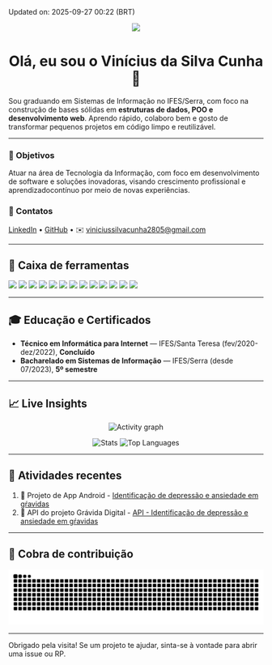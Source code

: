 <!-- This line is auto-edited by an Action -->
<!--UPDATE--> Updated on: 2025-09-27 00:22 (BRT)

<p align="center">
  <img src="https://readme-typing-svg.demolab.com?font=Fira+Code&size=22&pause=1200&center=true&vCenter=true&width=980&lines=SI+Undergrad+%40+IFES+Serra+(5+semestre);Full-Stack+Internship+Track;HTML+%2F+CSS+%2F+JavaScript+%2F+Java+%2F+SQL+%2F+Python+%2F+Typescript+%2F+AWS" />
</p>

<h1 align="center">Olá, eu sou o <b>Vinícius da Silva Cunha</b> 👋</h1>

Sou graduando em Sistemas de Informação no IFES/Serra, com foco na construção de bases sólidas em **estruturas de dados, POO e desenvolvimento web**.
Aprendo rápido, colaboro bem e gosto de transformar pequenos projetos em código limpo e reutilizável.

---

### 🎯 Objetivos
Atuar na área de Tecnologia da Informação, com foco em desenvolvimento de software e 
soluções inovadoras, visando crescimento profissional e aprendizadocontínuo por meio 
de novas experiências.

### 🔗 Contatos
[LinkedIn](https://www.linkedin.com/in/vinicius-da-silva-cunha-b82a2b1b3/) • [GitHub](https://github.com/ViniciusCunha2805) • ✉️ viniciussilvacunha2805@gmail.com

---

## 🧰 Caixa de ferramentas
<p>
  <img height="28" src="https://img.shields.io/badge/Java-007396?logo=java&logoColor=white"/>
  <img height="28" src="https://img.shields.io/badge/JavaScript-F7DF1E?logo=javascript&logoColor=000"/>
  <img height="28" src="https://img.shields.io/badge/TypeScript-3178C6?logo=typescript&logoColor=white"/>
  <img height="28" src="https://img.shields.io/badge/Python-3776AB?logo=python&logoColor=white"/>
  <img height="28" src="https://img.shields.io/badge/C%23-239120?logo=csharp&logoColor=white"/>
  <img height="28" src="https://img.shields.io/badge/HTML5-E34F26?logo=html5&logoColor=white"/>
  <img height="28" src="https://img.shields.io/badge/CSS3-1572B6?logo=css3&logoColor=white"/>
  <img height="28" src="https://img.shields.io/badge/SQL-336791?logo=postgresql&logoColor=white"/>
  <img height="28" src="https://img.shields.io/badge/AWS-(basics)-232F3E?logo=amazonaws&logoColor=white"/>
  <img height="28" src="https://img.shields.io/badge/Git-F05032?logo=git&logoColor=white"/>
  <img height="28" src="https://img.shields.io/badge/GitHub-181717?logo=github&logoColor=white"/>
  <img height="28" src="https://img.shields.io/badge/Linux-000000?logo=linux&logoColor=white"/>
  <img height="28" src="https://img.shields.io/badge/Windows-0078D6?logo=windows&logoColor=white"/>
</p>

---

## 🎓 Educação e Certificados
- **Técnico em Informática para Internet** — IFES/Santa Teresa (fev/2020-dez/2022), **Concluído** 
- **Bacharelado em Sistemas de Informação** — IFES/Serra (desde 07/2023), **5º semestre**

---

## 📈 Live Insights
<p align="center">
  <img src="https://github-readme-activity-graph.vercel.app/graph?username=ViniciusCunha2805&theme=github-dark&hide_border=true" alt="Activity graph"/>
</p>

<p align="center">
  <img src="https://github-readme-stats.vercel.app/api?username=ViniciusCunha2805&show_icons=true&theme=github_dark&hide_border=true&include_all_commits=true&count_private=true" alt="Stats"/>
  <img src="https://github-readme-stats.vercel.app/api/top-langs/?username=ViniciusCunha2805&layout=compact&langs_count=8&theme=github_dark&hide_border=true" alt="Top Languages"/>
</p>

<!--
## 🏆 Trophies
<p align="center">
  <img src="https://github-profile-trophy.vercel.app/?username=ViniciusCunha2805&theme=onedark&no-frame=true&no-bg=true&row=1&column=6" alt="Trophies"/>
</p>
-->

---

## 🔔 Atividades recentes
<!--START_SECTION:activity-->
1. 💪 Projeto de App Android - [Identificação de depressão e ansiedade em gŕavidas](https://github.com/ViniciusCunha2805/identificacao_ansiedade_e_depressao_por_analise_facial.git)
2. 💪 API do projeto Grávida Digital - [API - Identificação de depressão e ansiedade em gŕavidas](https://github.com/ViniciusCunha2805/api_identificacao_ansiedade_e_depressao_por_analise_facial.git)
<!--END_SECTION:activity-->

---

## 🐍 Cobra de contribuição
![snake](https://github.com/ViniciusCunha2805/ViniciusCunha2805/blob/output/snake-dark.svg)

---

Obrigado pela visita! Se um projeto te ajudar, sinta-se à vontade para abrir uma issue ou RP.
